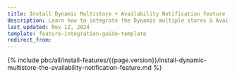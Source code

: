 ```yaml
---
title: Install Dynamic Multistore + Availability Notification feature
description: Learn how to integrate the Dynamic multiple stores & Availability Notification feature into a Spryker project.
last_updated: Nov 12, 2024
template: feature-integration-guide-template
redirect_from:
---
```


{% include pbc/all/install-features/{{page.version}}/install-dynamic-multistore-the-availability-notification-feature.md %} <!-- To edit, see /_includes/pbc/all/install-features/202311.0/install-dynamic-multistore-the-availability-notification-feature.md -->
